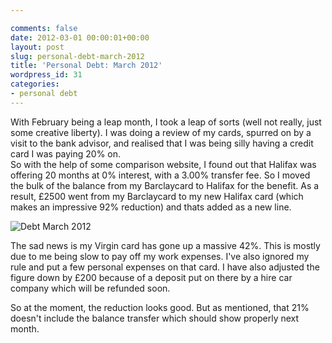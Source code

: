 ```yaml
---

comments: false
date: 2012-03-01 00:00:01+00:00
layout: post
slug: personal-debt-march-2012
title: 'Personal Debt: March 2012'
wordpress_id: 31
categories:
- personal debt
---
```


With February being a leap month, I took a leap of sorts (well not really, just some creative liberty). I was doing a review of my cards, spurred on by a visit to the bank advisor, and realised that I was being silly having a credit card I was paying 20% on.   
So with the help of some comparison website, I found out that Halifax was offering 20 months at 0% interest, with a 3.00% transfer fee. So I moved the bulk of the balance from my Barclaycard to Halifax for the benefit. As a result, £2500 went from my Barclaycard to my new Halifax card (which makes an impressive 92% reduction) and thats added as a new line.  

![Debt March 2012](/assets/debt_march_2012.png)

The sad news is my Virgin card has gone up a massive 42%. This is mostly due to me being slow to pay off my work expenses. I've also ignored my rule and put a few personal expenses on that card. I have also adjusted the figure down by £200 because of a deposit put on there by a hire car company which will be refunded soon.

So at the moment, the reduction looks good. But as mentioned, that 21% doesn't include the balance transfer which should show properly next month.

